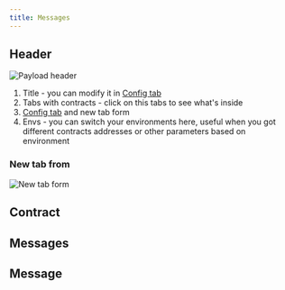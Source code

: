 ```yaml
---
title: Messages
---
```


## Header

![Payload header](/outpost/OPHeader.png 'Payload header')

1. Title - you can modify it in [Config tab](/docs/payload/config/anatomy)
2. Tabs with contracts - click on this tabs to see what's inside
3. [Config tab](/docs/payload/config/anatomy) and new tab form
4. Envs - you can switch your environments here, useful when you got different contracts addresses or other parameters based on environment

### New tab from

![New tab form](/outpost/OPNewTabForm.png)

## Contract

## Messages

## Message
